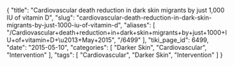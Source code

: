 {
    "title": "Cardiovascular death reduction in dark skin migrants by just 1,000 IU of vitamin D",
    "slug": "cardiovascular-death-reduction-in-dark-skin-migrants-by-just-1000-iu-of-vitamin-d",
    "aliases": [
        "/Cardiovascular+death+reduction+in+dark+skin+migrants+by+just+1000+IU+of+vitamin+D+\u2013+May+2015",
        "/6499"
    ],
    "tiki_page_id": 6499,
    "date": "2015-05-10",
    "categories": [
        "Darker Skin",
        "Cardiovascular",
        "Intervention"
    ],
    "tags": [
        "Cardiovascular",
        "Darker Skin",
        "Intervention"
    ]
}